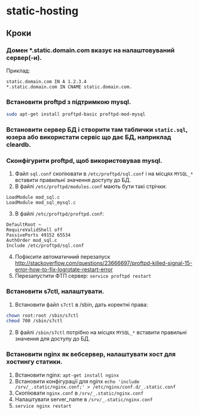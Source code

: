 static-hosting
==============

## Кроки

### Домен *.static.domain.com вказує на налаштовуваний сервер(-и).
Приклад:
```
static.domain.com IN A 1.2.3.4
*.static.domain.com IN CNAME static.domain.com.
```

### Встановити proftpd з підтримкою mysql.
```bash
sudo apt-get install proftpd-basic proftpd-mod-mysql
```

### Встановити сервер БД і створити там таблички `static.sql`, юзера або використати сервіс що дає БД, наприклад cleardb.
### Сконфігурити proftpd, щоб використовував mysql.
1. Файл `sql.conf` скопіювати в `/etc/proftpd/sql.conf` і на місцях `MYSQL_*` вставити правильні значення доступу до БД.
2. В файлі `/etc/proftpd/modules.conf` мають бути такі стрічки:
```
LoadModule mod_sql.c
LoadModule mod_sql_mysql.c
```
3. В файлі `/etc/proftpd/proftpd.conf`:
```
DefaultRoot ~
RequireValidShell off
PassivePorts 49152 65534
AuthOrder mod_sql.c
Include /etc/proftpd/sql.conf
```
4. Пофіксити автоматичний перезапуск http://stackoverflow.com/questions/23666697/proftpd-killed-signal-15-error-how-to-fix-logrotate-restart-error
5. Перезапустити ФТП сервер: ```service proftpd restart```

### Встановити s7ctl, налаштувати.
1. Встановити файл `s7ctl` в /sbin, дать коректні права:
```bash
chown root:root /sbin/s7ctl
chmod 700 /sbin/s7ctl
```
2. В файлі `/sbin/s7ctl` потрібно на місцях `MYSQL_*` вставити правильні значення для доступу до БД.

### Встановити nginx як вебсервер, налаштувати хост для хостингу статики.
1. Встановити nginx: `apt-get install nginx`
2. Встановити конфігурації для nginx `echo 'include /srv/_.static/nginx.conf;' > /etc/nginx/conf.d/_.static.conf`
3. Скопіювати `nginx.conf` в `/srv/_.static/nginx.conf`
4. Налаштувати server_name в `/srv/_.static/nginx.conf`
5. `service nginx restart`
